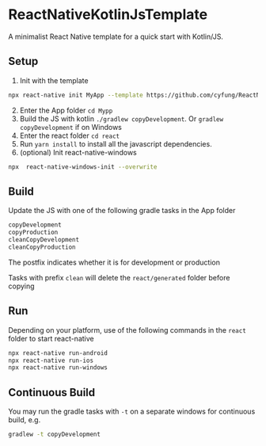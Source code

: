 # ReactNativeKotlinJsTemplate

A minimalist React Native template for a quick start with Kotlin/JS.

## Setup

1. Init with the template
```sh
npx react-native init MyApp --template https://github.com/cyfung/ReactNativeKotlinJsTemplate
```
2. Enter the App folder `cd Mypp`
3. Build the JS with kotlin `./gradlew copyDevelopment`. Or `gradlew copyDevelopment` if on Windows
4. Enter the react folder `cd react`
5. Run `yarn install` to install all the javascript dependencies.
6. (optional) Init react-native-windows
```sh
npx  react-native-windows-init --overwrite
```

## Build
Update the JS with one of the following gradle tasks in the App folder
```sh
copyDevelopment
copyProduction
cleanCopyDevelopment
cleanCopyProduction
```
The postfix indicates whether it is for development or production

Tasks with prefix `clean` will delete the `react/generated` folder before copying

## Run
Depending on your platform, use of the following commands in the `react` folder to start react-native
```sh
npx react-native run-android
npx react-native run-ios
npx react-native run-windows
```

## Continuous Build
You may run the gradle tasks with `-t` on a separate windows for continuous build, e.g.
```sh
gradlew -t copyDevelopment
```
